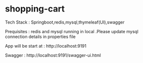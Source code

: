# shopping-cart

Tech Stack : Springboot,redis,mysql,thymeleaf(UI),swagger

Prequisites : redis and mysql running in local .Please update mysql connection details in properties file


App will be start at : http://localhost:9191

Swagger : http://localhost:9191/swagger-ui.html



